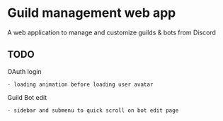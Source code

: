 # Guild management web app
A web application to manage and customize guilds & bots from Discord

## TODO
OAuth login

    - loading animation before loading user avatar

Guild Bot edit

    - sidebar and submenu to quick scroll on bot edit page
